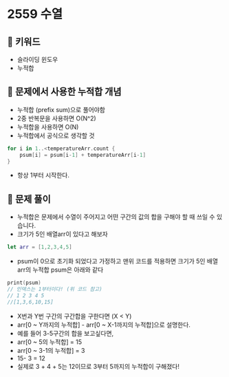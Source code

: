 # 2559 수열

## 🍎 키워드
- 슬라이딩 윈도우
- 누적합

## 🍎 문제에서 사용한 누적합 개념
- 누적합 (prefix sum)으로 풀어야함
- 2중 반복문을 사용하면 O(N^2)
- 누적합을 사용하면 O(N)
- 누적합에서 공식으로 생각할 것
```swift
for i in 1..<temperatureArr.count {
    psum[i] = psum[i-1] + temperatureArr[i-1]
}
```
- 항상 1부터 시작한다.

## 🍎 문제 풀이
- 누적합은 문제에서 수열이 주어지고 어떤 구간의 값의 합을 구해야 할 때 쓰일 수 있습니다. 
- 크기가 5인 배열arr이 있다고 해보자
```swift
let arr = [1,2,3,4,5]
```
- psum이 0으로 초기화 되었다고 가정하고 맨위 코드를 적용하면 크기가 5인 배열 arr의 누적합 psum은 아래와 같다
```swift
print(psum) 
// 인덱스는 1부터이다! (위 코드 참고)
// 1 2 3 4 5
//[1,3,6,10,15]
```
- X번과 Y번 구간의 구간합을 구한다면 (X < Y)
- arr[0 ~ Y까지의 누적합] - arr[0 ~ X-1까지의 누적합]으로 설명한다.
- 예를 들어 3-5구간의 합을 보고싶다면,
- arr[0 ~ 5의 누적합] = 15
- arr[0 ~ 3-1의 누적합] = 3
- 15- 3 = 12
- 실제로 3 + 4 + 5는 12이므로 3부터 5까지의 누적합이 구해졌다!
